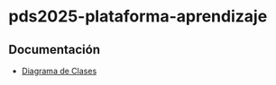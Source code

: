 # pds2025-plataforma-aprendizaje

## Documentación

- [Diagrama de Clases](./docs/modelado/modelo_dominio.md)
